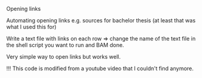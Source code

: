 Opening links

Automating opening links e.g. sources for bachelor thesis (at least that was what I used this for)

Write a text file with links on each row => change the name of the text file in the shell script you want to run and BAM done.

Very simple way to open links but works well.

!!! This code is modified from a youtube video that I couldn't find anymore.